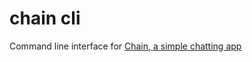 # chain cli
Command line interface for [Chain, a simple chatting app](https://github.com/LaptopCat/chain)
